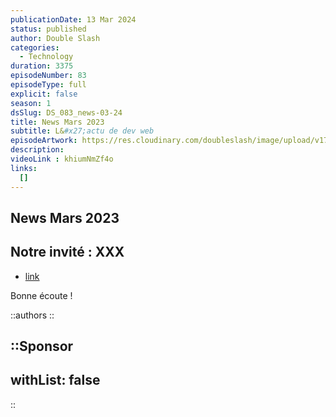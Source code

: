 ```yaml
---
publicationDate: 13 Mar 2024
status: published
author: Double Slash
categories:
  - Technology
duration: 3375
episodeNumber: 83
episodeType: full
explicit: false
season: 1
dsSlug: DS_083_news-03-24
title: News Mars 2023
subtitle: L&#x27;actu de dev web
episodeArtwork: https://res.cloudinary.com/doubleslash/image/upload/v1710311967/episode/ART_83_srvzdf.png
description: 
videoLink : khiumNmZf4o
links:
  []
---
```

## News Mars 2023

## Notre invité : XXX

- [link](http)

Bonne écoute !

::authors
::

::Sponsor
---
withList: false
---
::
